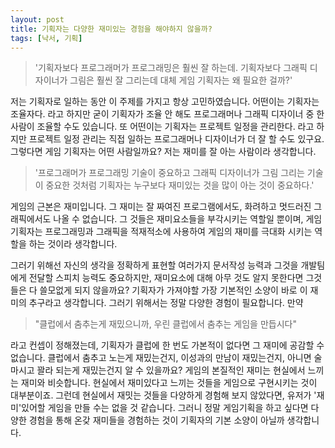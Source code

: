 ```yaml
---
layout: post
title: 기획자는 다양한 재미있는 경험을 해야하지 않을까?
tags: [낙서, 기획]
---
```


> '기획자보다 프로그래머가 프로그래밍은 훨씬 잘 하는데. 기획자보다 그래픽 디자이너가 그림은 훨씬 잘 그리는데 대체 게임 기획자는 왜 필요한 걸까?'

 

저는 기획자로 일하는 동안 이 주제를 가지고 항상 고민하였습니다. 어떤이는 기획자는 조율자다. 라고 하지만 굳이 기획자가 조율 안 해도 프로그래머나 그래픽 디자이너 중 한사람이 조율할 수도 있습니다. 또 어떤이는 기획자는 프로젝트 일정을 관리한다. 라고 하지만 프로젝트 일정 관리는 직접 일하는 프로그래머나 디자이너가 더 잘 할 수도 있구요. 그렇다면 게임 기획자는 어떤 사람일까요? 저는 재미를 잘 아는 사람이라 생각합니다.

 
> '프로그래머가 프로그래밍 기술이 중요하고 그래픽 디자이너가 그림 그리는 기술이 중요한 것처럼 기획자는 누구보다 재미있는 것을 많이 아는 것이 중요하다.'

게임의 근본은 재미입니다. 그 재미는 잘 짜여진 프로그램에서도, 화려하고 멋드러진 그래픽에서도 나올 수 없습니다. 그 것들은 재미요소들을 부각시키는 역할일 뿐이며, 게임 기획자는 프로그래밍과 그래픽을 적재적소에 사용하여 게임의 재미를 극대화 시키는 역할을 하는 것이라 생각합니다.

그러기 위해선 자신의 생각을 정확하게 표현할 여러가지 문서작성 능력과 그것을 개발팀에게 전달할 스피치 능력도 중요하지만, 재미요소에 대해 아무 것도 알지 못한다면 그것들은 다 쓸모없게 되지 않을까요? 기획자가 가져야할 가장 기본적인 소양이 바로 이 재미의 추구라고 생각합니다. 그러기 위해서는 정말 다양한 경험이 필요합니다. 만약

> "클럽에서 춤추는게 재밌으니까, 우린 클럽에서 춤추는 게임을 만듭시다"

라고 컨셉이 정해졌는데, 기획자가 클럽에 한 번도 가본적이 없다면 그 재미에 공감할 수 없습니다. 클럽에서 춤추고 노는게 재밌는건지, 이성과의 만남이 재밌는건지, 아니면 술마시고 꽐라 되는게 재밌는건지 알 수 있을까요? 게임의 본질적인 재미는 현실에서 느끼는 재미와 비슷합니다. 현실에서 재미있다고 느끼는 것들을 게임으로 구현시키는 것이 대부분이죠. 그런데 현실에서 재밋는 것들을 다양하게 경험해 보지 않았다면, 유저가 '재미'있어할 게임을 만들 수는 없을 것 같습니다. 그러니 정말 게임기획을 하고 싶다면 다양한 경험을 통해 온갖 재미들을 경험하는 것이 기획자의 기본 소양이 아닐까 생각합니다.